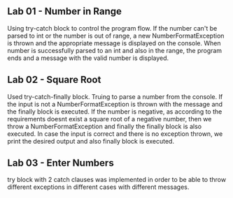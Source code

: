 Lab 01 - Number in Range
-

Using try-catch block to control the program flow. If the number can't be parsed to int or the number is out of range, 
a new NumberFormatException is thrown and the appropriate message is displayed on the console. When number is successfully 
parsed to an int and also in the range, the program ends and a message with the valid number is displayed. 

Lab 02 - Square Root
-

Used try-catch-finally block. Truing to parse a number from the console. If the input is not a NumberFormatException is 
thrown with the message and the finally block is executed. If the number is negative, as according to the requirements 
doesnt exist a square root of a negative number, then we throw a NumberFormatException and finally the finally block is 
also executed. In case the input is correct and there is no exception thrown, we print the desired output and also finally 
block is executed. 

Lab 03 - Enter Numbers
-

try block with 2 catch clauses was implemented in order to be able to throw different exceptions in different cases with 
different messages. 